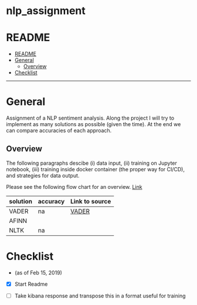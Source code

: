 # nlp_assignment

# README
<!-- TOC -->

- [README](#readme)
- [General](#general)
  - [Overview](#overview)
- [Checklist](#Checklist)

<!-- /TOC -->

___

# General

Assignment of a NLP sentiment analysis. Along the project I will try to implement as many solutions as possible (given the time). At the end we can compare accuracies of each approach.

## Overview
The following paragraphs descibe (i) data input, (ii) training on Jupyter notebook, (iii) training inside docker container (the proper way for CI/CD), and strategies for data output.

Please see the following flow chart for an overview. [Link](./doc/SageMaker_en_detail.pdf)

| solution | accuracy | Link to source                                     |
| -------- | -------- | -------------------------------------------------- |
| VADER    | na       | [VADER](https://github.com/cjhutto/vaderSentiment) |
| AFINN    |          |                                                    |
| NLTK     | na       |                                                    |



# Checklist
 - (as of Feb 15, 2019)
 - [x] Start Readme
 - [ ] Take kibana response and transpose this in a format useful for training

   

## 